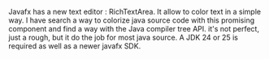 Javafx has a new text editor : RichTextArea. It allow  to color text in a simple way. I have search a way to colorize java source code with this promising component and find a way with the Java compiler tree API.
it's not perfect, just a rough, but it do the job for most java source.
A JDK 24 or 25 is required as well as a newer javafx SDK.

